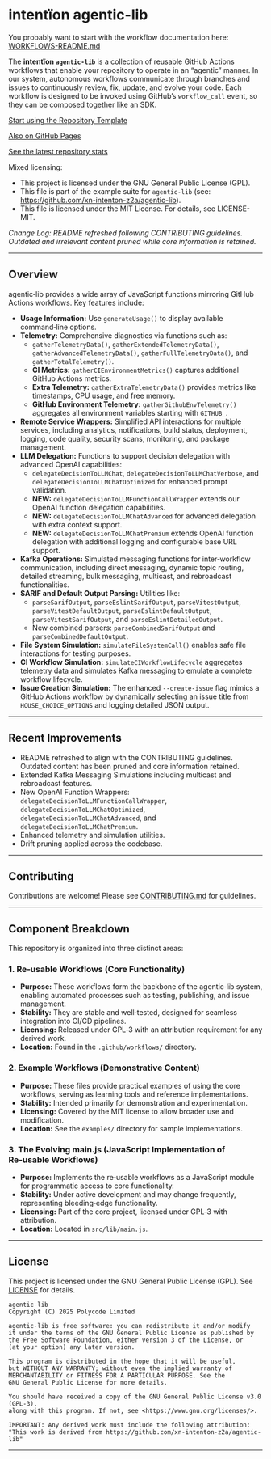 # intentïon agentic-lib

You probably want to start with the workflow documentation here: [WORKFLOWS-README.md](https://github.com/xn-intenton-z2a/agentic-lib/blob/main/WORKFLOWS-README.md)

The **intentïon `agentic-lib`** is a collection of reusable GitHub Actions workflows that enable your repository to operate in an “agentic” manner. In our system, autonomous workflows communicate through branches and issues to continuously review, fix, update, and evolve your code. Each workflow is designed to be invoked using GitHub’s `workflow_call` event, so they can be composed together like an SDK.

[Start using the Repository Template](https://github.com/xn-intenton-z2a/repository0)

[Also on GitHub Pages](https://xn-intenton-z2a.github.io/agentic-lib/index.html)

[See the latest repository stats](https://xn-intenton-z2a.github.io/agentic-lib/latest.html)

Mixed licensing:
* This project is licensed under the GNU General Public License (GPL).
* This file is part of the example suite for `agentic-lib` (see: https://github.com/xn-intenton-z2a/agentic-lib).
* This file is licensed under the MIT License. For details, see LICENSE-MIT.

*Change Log: README refreshed following CONTRIBUTING guidelines. Outdated and irrelevant content pruned while core information is retained.*

---

## Overview

agentic‑lib provides a wide array of JavaScript functions mirroring GitHub Actions workflows. Key features include:

- **Usage Information:** Use `generateUsage()` to display available command‑line options.
- **Telemetry:** Comprehensive diagnostics via functions such as:
  - `gatherTelemetryData()`, `gatherExtendedTelemetryData()`, `gatherAdvancedTelemetryData()`, `gatherFullTelemetryData()`, and `gatherTotalTelemetry()`.
  - **CI Metrics:** `gatherCIEnvironmentMetrics()` captures additional GitHub Actions metrics.
  - **Extra Telemetry:** `gatherExtraTelemetryData()` provides metrics like timestamps, CPU usage, and free memory.
  - **GitHub Environment Telemetry:** `gatherGithubEnvTelemetry()` aggregates all environment variables starting with `GITHUB_`.
- **Remote Service Wrappers:** Simplified API interactions for multiple services, including analytics, notifications, build status, deployment, logging, code quality, security scans, monitoring, and package management.
- **LLM Delegation:** Functions to support decision delegation with advanced OpenAI capabilities:
  - `delegateDecisionToLLMChat`, `delegateDecisionToLLMChatVerbose`, and `delegateDecisionToLLMChatOptimized` for enhanced prompt validation.
  - **NEW:** `delegateDecisionToLLMFunctionCallWrapper` extends our OpenAI function delegation capabilities.
  - **NEW:** `delegateDecisionToLLMChatAdvanced` for advanced delegation with extra context support.
  - **NEW:** `delegateDecisionToLLMChatPremium` extends OpenAI function delegation with additional logging and configurable base URL support.
- **Kafka Operations:** Simulated messaging functions for inter‑workflow communication, including direct messaging, dynamic topic routing, detailed streaming, bulk messaging, multicast, and rebroadcast functionalities.
- **SARIF and Default Output Parsing:** Utilities like:
  - `parseSarifOutput`, `parseEslintSarifOutput`, `parseVitestOutput`, `parseVitestDefaultOutput`, `parseEslintDefaultOutput`, `parseVitestSarifOutput`, and `parseEslintDetailedOutput`.
  - New combined parsers: `parseCombinedSarifOutput` and `parseCombinedDefaultOutput`.
- **File System Simulation:** `simulateFileSystemCall()` enables safe file interactions for testing purposes.
- **CI Workflow Simulation:** `simulateCIWorkflowLifecycle` aggregates telemetry data and simulates Kafka messaging to emulate a complete workflow lifecycle.
- **Issue Creation Simulation:** The enhanced `--create-issue` flag mimics a GitHub Actions workflow by dynamically selecting an issue title from `HOUSE_CHOICE_OPTIONS` and logging detailed JSON output.

---

## Recent Improvements

- README refreshed to align with the CONTRIBUTING guidelines. Outdated content has been pruned and core information retained.
- Extended Kafka Messaging Simulations including multicast and rebroadcast features.
- New OpenAI Function Wrappers: `delegateDecisionToLLMFunctionCallWrapper`, `delegateDecisionToLLMChatOptimized`, `delegateDecisionToLLMChatAdvanced`, and `delegateDecisionToLLMChatPremium`.
- Enhanced telemetry and simulation utilities.
- Drift pruning applied across the codebase.

---

## Contributing

Contributions are welcome! Please see [CONTRIBUTING.md](CONTRIBUTING.md) for guidelines.

---

## Component Breakdown

This repository is organized into three distinct areas:

### 1. Re‑usable Workflows (Core Functionality)
- **Purpose:** These workflows form the backbone of the agentic‑lib system, enabling automated processes such as testing, publishing, and issue management.
- **Stability:** They are stable and well‑tested, designed for seamless integration into CI/CD pipelines.
- **Licensing:** Released under GPL‑3 with an attribution requirement for any derived work.
- **Location:** Found in the `.github/workflows/` directory.

### 2. Example Workflows (Demonstrative Content)
- **Purpose:** These files provide practical examples of using the core workflows, serving as learning tools and reference implementations.
- **Stability:** Intended primarily for demonstration and experimentation.
- **Licensing:** Covered by the MIT license to allow broader use and modification.
- **Location:** See the `examples/` directory for sample implementations.

### 3. The Evolving main.js (JavaScript Implementation of Re‑usable Workflows)
- **Purpose:** Implements the re‑usable workflows as a JavaScript module for programmatic access to core functionality.
- **Stability:** Under active development and may change frequently, representing bleeding‑edge functionality.
- **Licensing:** Part of the core project, licensed under GPL‑3 with attribution.
- **Location:** Located in `src/lib/main.js`.

---

## License

This project is licensed under the GNU General Public License (GPL). See [LICENSE](LICENSE) for details.

```
agentic-lib
Copyright (C) 2025 Polycode Limited

agentic-lib is free software: you can redistribute it and/or modify
it under the terms of the GNU General Public License as published by
the Free Software Foundation, either version 3 of the License, or
(at your option) any later version.

This program is distributed in the hope that it will be useful,
but WITHOUT ANY WARRANTY; without even the implied warranty of
MERCHANTABILITY or FITNESS FOR A PARTICULAR PURPOSE. See the
GNU General Public License for more details.

You should have received a copy of the GNU General Public License v3.0 (GPL‑3).
along with this program. If not, see <https://www.gnu.org/licenses/>.

IMPORTANT: Any derived work must include the following attribution:
"This work is derived from https://github.com/xn-intenton-z2a/agentic-lib"
```

---
